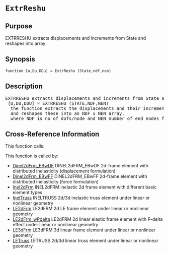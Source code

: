 
<!-- <a name="_top"></a>
<div><a href="../../_index.md">Home</a> &gt;  <a href="#">latest</a> &gt; <a href="_index.md">Element_Library</a> &gt; ExtrReshu.m</div> -->

<!--<table width="100%"><tr><td align="left"><a href="../../_index.md"><img alt="<" border="0" src="../../left.png">&nbsp;Master index</a></td>
<td align="right"><a href="_index.md">Index for latest\Element_Library&nbsp;<img alt=">" border="0" src="../../right.png"></a></td></tr></table>-->
# `ExtrReshu`
<!-- <h1>ExtrReshu
</h1> -->

## <a name="_name"></a>Purpose

<!-- <h2 id="purpose"><a name="_name"></a>Purpose</h2> -->

EXTRRESHU extracts displacements and increments from State and reshapes into array

<!-- <div class="box"><strong>EXTRRESHU extracts displacements and increments from State and reshapes into array</strong></div> -->

## <a name="_synopsis"></a>Synopsis

`function [u,Du,DDu] = ExtrReshu (State,ndf,nen)` 
## <a name="_description"></a>Description

<pre class="comment">EXTRRESHU extracts displacements and increments from State and reshapes into array
 [U,DU,DDU] = EXTRRESHU (STATE,NDF,NEN)
  the function extracts the displacements and their increments from State
  and reshapes these into an NDF x NEN array,
  where NDF is no of dofs/node and NEN number of end nodes for element</pre>
<!-- <div class="fragment"><pre class="comment">EXTRRESHU extracts displacements and increments from State and reshapes into array
 [U,DU,DDU] = EXTRRESHU (STATE,NDF,NEN)
  the function extracts the displacements and their increments from State
  and reshapes these into an NDF x NEN array,
  where NDF is no of dofs/node and NEN number of end nodes for element</pre></div> -->

<!-- crossreference -->
## <a name="_cross"></a>Cross-Reference Information

This function calls:
<ul style="list-style-image:url(../../matlabicon.gif)">
</ul>
This function is called by:
<ul style="list-style-image:url(../../matlabicon.gif)">
<li><a href="Dinel2dFrm_EBwDF.md" class="code" title="function ElemResp = Dinel2dFrm_EBwDF (action,el_no,xyz,ElemData,ElemState)">Dinel2dFrm_EBwDF</a>	DINEL2dFRM_EBwDF 2d-frame element with distributed inelasticity (displacement formulation)</li><li><a href="Dinel2dFrm_EBwFF.md" class="code" title="function ElemResp = Dinel2dFrm_EBwFF (action,el_no,xyz,ElemData,ElemState)">Dinel2dFrm_EBwFF</a>	DINEL2dFRM_EBwFF 2d-frame element with distributed inelasticity (force formulation)</li><li><a href="Inel2dFrm.md" class="code" title="function ElemResp = Inel2dFrm (action,el_no,xyz,ElemData,ElemState)">Inel2dFrm</a>	INEL2dFRM inelastic 2d frame element with different basic element types</li><li><a href="InelTruss.md" class="code" title="function ElemResp = InelTruss (action,el_no,xyz,ElemData,ElemState)">InelTruss</a>	INELTRUSS 2d/3d inelastic truss element under linear or nonlinear geometry</li><li><a href="LE2dFrm.md" class="code" title="function ElemResp = LE2dFrm (action,el_no,xyz,ElemData,ElemState)">LE2dFrm</a>	LE2dFRM 2d LE frame element under linear or nonlinear geometry</li><li><a href="LE2dFrm_wPdelta.md" class="code" title="function ElemResp = LE2dFrm_wPdelta (action,el_no,xyz,ElemData,ElemState)">LE2dFrm_wPdelta</a>	LE2dFRM 2d linear elastic frame element with P-delta effect under linear or nonlinear geometry</li><li><a href="LE3dFrm.md" class="code" title="function ElemResp = LE3dFrm (action,el_no,xyz,ElemData,ElemState)">LE3dFrm</a>	LE3dFRM 3d linear frame element under linear or nonlinear geometry</li><li><a href="LETruss.md" class="code" title="function ElemResp = LETruss (action,el_no,xyz,ElemData,ElemState)">LETruss</a>	LETRUSS 2d/3d linear truss element under linear or nonlinear geometry</li></ul>
<!-- crossreference -->




<!-- <hr><address>Generated on Thu 28-Jan-2021 18:22:44 by <strong><a href="http://www.artefact.tk/software/matlab/m2html/" title="Matlab Documentation in HTML">m2html</a></strong> &copy; 2005</address> -->